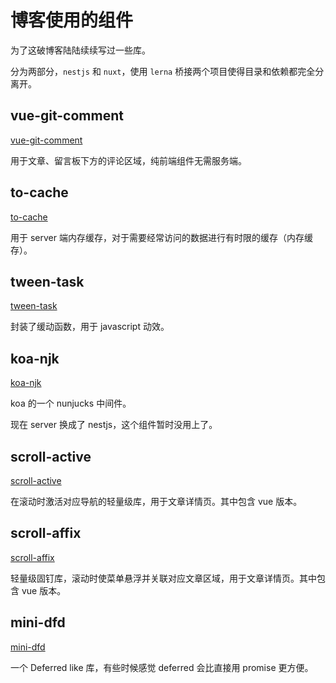# 博客使用的组件

为了这破博客陆陆续续写过一些库。

分为两部分，`nestjs` 和 `nuxt`，使用 `lerna` 桥接两个项目使得目录和依赖都完全分离开。

## vue-git-comment

[vue-git-comment](https://github.com/shalldie/vue-git-comment)

用于文章、留言板下方的评论区域，纯前端组件无需服务端。

## to-cache

[to-cache](https://github.com/shalldie/to-cache)

用于 server 端内存缓存，对于需要经常访问的数据进行有时限的缓存（内存缓存）。

## tween-task

[tween-task](tween-task)

封装了缓动函数，用于 javascript 动效。

## koa-njk

[koa-njk](https://github.com/shalldie/koa-njk)

koa 的一个 nunjucks 中间件。

现在 server 换成了 nestjs，这个组件暂时没用上了。

## scroll-active

[scroll-active](https://github.com/shalldie/scroll-active)

在滚动时激活对应导航的轻量级库，用于文章详情页。其中包含 vue 版本。

## scroll-affix

[scroll-affix](https://github.com/shalldie/scroll-affix)

轻量级固钉库，滚动时使菜单悬浮并关联对应文章区域，用于文章详情页。其中包含 vue 版本。

## mini-dfd

[mini-dfd](https://github.com/shalldie/mini-dfd)

一个 Deferred like 库，有些时候感觉 deferred 会比直接用 promise 更方便。
